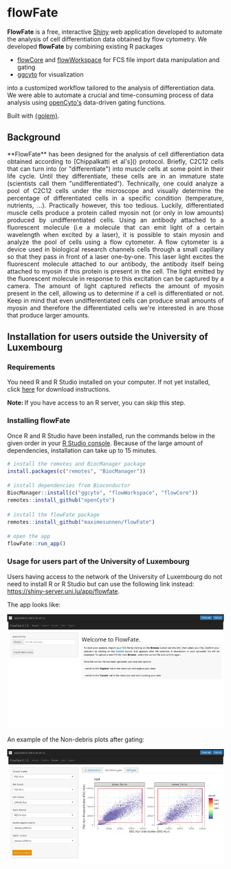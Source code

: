 # flowFate

**FlowFate** is a free, interactive [Shiny](https://shiny.posit.co/) web application developed to automate the analysis of cell differentiation data obtained by flow cytometry. 
We developed **flowFate** by combining existing R packages

- [flowCore](https://bioconductor.org/packages/release/bioc/html/flowCore.html) and [flowWorkspace](https://www.bioconductor.org/packages/release/bioc/html/flowWorkspace.html) for FCS file import data manipulation and gating
- [ggcyto](https://www.bioconductor.org/packages/release/bioc/html/ggcyto.html) for visualization

into a customized workflow tailored to the analysis of differentiation data. We were able to automate a crucial and time-consuming process of data analysis using [openCyto's](https://www.bioconductor.org/packages/release/bioc/html/openCyto.html) data-driven gating functions.

Built with [{golem}](https://github.com/ThinkR-open/golem).

## Background

<p align="justify"> **FlowFate** has been designed for the analysis of cell differentiation data obtained according to [Chippalkatti et al's]() protocol. Briefly, C2C12 cells that can turn into (or "differentiate") into muscle cells at some point in their life cycle. Until they differentiate, these cells are in an immature state (scientists call them "undifferentiated"). Technically, one could analyze a pool of C2C12 cells under the microscope and visually determine the percentage of differentiated cells in a specific condition (temperature, nutrients, ...). Practically however, this too tedious. Luckily, differentiated muscle cells produce a protein called myosin not (or only in low amounts) produced by undifferentiated cells. Using an antibody attached to a fluorescent molecule (i.e a molecule that can emit light of a certain wavelength when excited by a laser), it is possible to stain myosin and analyze the pool of cells using a flow cytometer. A flow cytometer is a device used in biological research channels cells through a small capillary so that they pass in front of a laser one-by-one. This laser light excites the fluorescent molecule attached to our antibody, the antibody itself being attached to myosin if this protein is present in the cell. The light emitted by the fluorescent molecule in response to this excitation can be captured by a camera. The amount of light captured reflects the amount of myosin present in the cell, allowing us to determine if a cell is differentiated or not. Keep in mind that even undifferentiated cells can produce small amounts of myosin and therefore the differentiated cells we're interested in are those that produce larger amounts.</p>

## Installation for users outside the University of Luxembourg

### Requirements
You need R and R Studio installed on your computer. If not yet installed, click [here](https://posit.co/download/rstudio-desktop/) for download instructions.

<strong> Note: </strong> If you have access to an R server, you can skip this step.

### Installing flowFate
Once R and R Studio have been installed, run the commands below in the given order in your [R Studio console](https://docs.posit.co/ide/user/ide/guide/ui/ui-panes.html). Because of the large amount of dependencies, installation can take up to 15 minutes. 

``` r 
# install the remotes and BiocManager package
install.packages(c("remotes", "BiocManager"))

# install dependencies from Bioconductor
BiocManager::install(c("ggcyto", "flowWorkspace", "flowCore"))
remotes::install_github("openCyto")

# install the flowFate package
remotes::install_github("maximesunnen/flowFate")

# open the app
flowFate::run_app()
```

### Usage for users part of the University of Luxembourg

Users having access to the network of the University of Luxembourg do not need to install R or R Studio but can use the following link instead: https://shiny-server.uni.lu/app/flowfate. 

The app looks like:

![](man/figures/app_start.png)

An example of the Non-debris plots after gating:

![](man/figures/app_non-debris.png)
